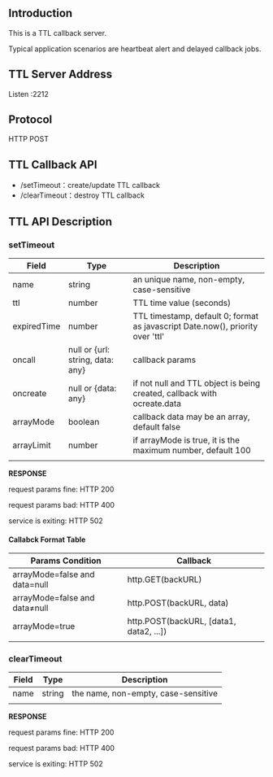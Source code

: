 ## Introduction

This is a TTL callback server.


Typical application scenarios are heartbeat alert and delayed callback jobs.

## TTL Server Address
Listen :2212

## Protocol
HTTP POST

## TTL Callback API

- /setTimeout：create/update TTL callback
- /clearTimeout：destroy TTL callback

## TTL API Description
### setTimeout
| Field | Type | Description |
| --- | --- | --- |
| name | string | an unique name, non-empty, case-sensitive |
| ttl | number | TTL time value (seconds) |
| expiredTime | number | TTL timestamp, default 0; format as javascript Date.now(), priority over 'ttl' |
| oncall | null or {url: string, data: any} | callback params |
| oncreate | null or {data: any} | if not null and TTL object is being created, callback with ocreate.data |
| arrayMode | boolean | callback data may be an array, default false |
| arrayLimit | number | if arrayMode is true, it is the maximum number, default 100 |
|  |  |  |


**RESPONSE**


request params fine: HTTP 200


request params bad: HTTP 400


service is exiting: HTTP 502


#### Callabck Format Table
| Params Condition | Callback |
| --- | --- |
| arrayMode=false and data=null | http.GET(backURL) |
| arrayMode=false and data≠null | http.POST(backURL, data) |
| arrayMode=true | http.POST(backURL, [data1, data2, ...]) |
|  |  |


### clearTimeout
| Field | Type | Description |
| --- | --- | --- |
| name | string | the name, non-empty, case-sensitive |
|  |  |  |

**RESPONSE**


request params fine: HTTP 200


request params bad: HTTP 400


service is exiting: HTTP 502
